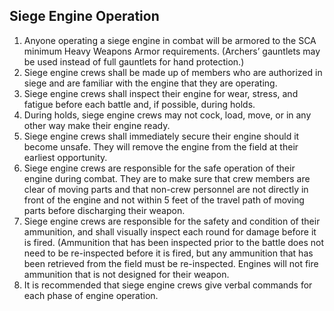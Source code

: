## Siege Engine Operation
1. Anyone operating a siege engine in combat will be armored to the SCA minimum Heavy Weapons Armor requirements. (Archers’ gauntlets may be used instead of full gauntlets for hand protection.)
2. Siege engine crews shall be made up of members who are authorized in siege and are familiar with the engine that they are operating.
3. Siege engine crews shall inspect their engine for wear, stress, and fatigue before each battle and, if possible, during holds.
4. During holds, siege engine crews may not cock, load, move, or in any other way make their engine ready.
5. Siege engine crews shall immediately secure their engine should it become unsafe.  They will remove the engine from the field at their earliest opportunity.
6. Siege engine crews are responsible for the safe operation of their engine during combat. They are to make sure that crew members are clear of moving parts and that non-crew personnel are not directly in front of the engine and not within 5 feet of the travel path of moving parts before discharging their weapon.
7. Siege engine crews are responsible for the safety and condition of their ammunition, and shall visually inspect each round for damage before it is fired. (Ammunition that has been inspected prior to the battle does not need to be re-inspected before it is fired, but any ammunition that has been retrieved from the field must be re-inspected.  Engines will not fire ammunition that is not designed for their weapon.
8. It is recommended that siege engine crews give verbal commands for each phase of engine operation.

